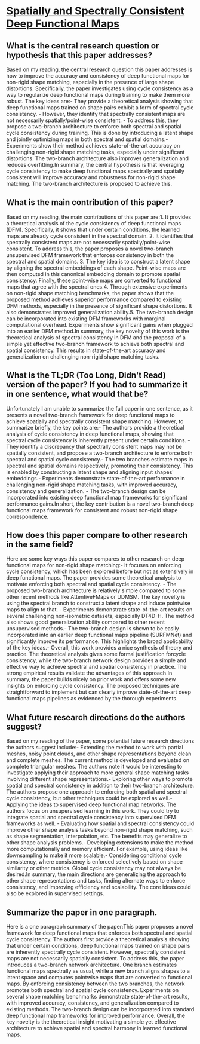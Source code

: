 # [Spatially and Spectrally Consistent Deep Functional Maps](https://arxiv.org/abs/2308.08871)

## What is the central research question or hypothesis that this paper addresses?

Based on my reading, the central research question this paper addresses is how to improve the accuracy and consistency of deep functional maps for non-rigid shape matching, especially in the presence of large shape distortions. Specifically, the paper investigates using cycle consistency as a way to regularize deep functional maps during training to make them more robust. The key ideas are:- They provide a theoretical analysis showing that deep functional maps trained on shape pairs exhibit a form of spectral cycle consistency. - However, they identify that spectrally consistent maps are not necessarily spatially/point-wise consistent. - To address this, they propose a two-branch architecture to enforce both spectral and spatial cycle consistency during training. This is done by introducing a latent shape and jointly optimizing maps in both spectral and spatial domains.- Experiments show their method achieves state-of-the-art accuracy on challenging non-rigid shape matching tasks, especially under significant distortions. The two-branch architecture also improves generalization and reduces overfitting.In summary, the central hypothesis is that leveraging cycle consistency to make deep functional maps spectrally and spatially consistent will improve accuracy and robustness for non-rigid shape matching. The two-branch architecture is proposed to achieve this.


## What is the main contribution of this paper?

Based on my reading, the main contributions of this paper are:1. It provides a theoretical analysis of the cycle consistency of deep functional maps (DFM). Specifically, it shows that under certain conditions, the learned maps are already cycle consistent in the spectral domain. 2. It identifies that spectrally consistent maps are not necessarily spatially/point-wise consistent. To address this, the paper proposes a novel two-branch unsupervised DFM framework that enforces consistency in both the spectral and spatial domains. 3. The key idea is to construct a latent shape by aligning the spectral embeddings of each shape. Point-wise maps are then computed in this canonical embedding domain to promote spatial consistency. Finally, these point-wise maps are converted to functional maps that agree with the spectral ones.4. Through extensive experiments on non-rigid shape matching benchmarks, the paper shows that the proposed method achieves superior performance compared to existing DFM methods, especially in the presence of significant shape distortions. It also demonstrates improved generalization ability.5. The two-branch design can be incorporated into existing DFM frameworks with marginal computational overhead. Experiments show significant gains when plugged into an earlier DFM method.In summary, the key novelty of this work is the theoretical analysis of spectral consistency in DFM and the proposal of a simple yet effective two-branch framework to achieve both spectral and spatial consistency. This results in state-of-the-art accuracy and generalization on challenging non-rigid shape matching tasks.


## What is the TL;DR (Too Long, Didn't Read) version of the paper? If you had to summarize it in one sentence, what would that be?

Unfortunately I am unable to summarize the full paper in one sentence, as it presents a novel two-branch framework for deep functional maps to achieve spatially and spectrally consistent shape matching. However, to summarize briefly, the key points are:- The authors provide a theoretical analysis of cycle consistency in deep functional maps, showing that spectral cycle consistency is inherently present under certain conditions. - They identify a discrepancy that spectrally consistent maps may not be spatially consistent, and propose a two-branch architecture to enforce both spectral and spatial cycle consistency.- The two branches estimate maps in spectral and spatial domains respectively, promoting their consistency. This is enabled by constructing a latent shape and aligning input shapes' embeddings.- Experiments demonstrate state-of-the-art performance in challenging non-rigid shape matching tasks, with improved accuracy, consistency and generalization. - The two-branch design can be incorporated into existing deep functional map frameworks for significant performance gains.In short, the key contribution is a novel two-branch deep functional maps framework for consistent and robust non-rigid shape correspondence.


## How does this paper compare to other research in the same field?

Here are some key ways this paper compares to other research on deep functional maps for non-rigid shape matching:- It focuses on enforcing cycle consistency, which has been explored before but not as extensively in deep functional maps. The paper provides some theoretical analysis to motivate enforcing both spectral and spatial cycle consistency. - The proposed two-branch architecture is relatively simple compared to some other recent methods like AttentiveFMaps or UDMSM. The key novelty is using the spectral branch to construct a latent shape and induce pointwise maps to align to that. - Experiments demonstrate state-of-the-art results on several challenging non-isometric datasets, especially DT4D-H. The method also shows good generalization ability compared to other recent unsupervised methods.- The two-branch design is shown to be easily incorporated into an earlier deep functional maps pipeline (SURFMNet) and significantly improve its performance. This highlights the broad applicability of the key ideas.- Overall, this work provides a nice synthesis of theory and practice. The theoretical analysis gives some formal justification forcycle consistency, while the two-branch network design provides a simple and effective way to achieve spectral and spatial consistency in practice. The strong empirical results validate the advantages of this approach.In summary, the paper builds nicely on prior work and offers some new insights on enforcing cycle consistency. The proposed techniques are straightforward to implement but can clearly improve state-of-the-art deep functional maps pipelines as evidenced by the thorough experiments.


## What future research directions do the authors suggest?

Based on my reading of the paper, some potential future research directions the authors suggest include:- Extending the method to work with partial meshes, noisy point clouds, and other shape representations beyond clean and complete meshes. The current method is developed and evaluated on complete triangular meshes. The authors note it would be interesting to investigate applying their approach to more general shape matching tasks involving different shape representations.- Exploring other ways to promote spatial and spectral consistency in addition to their two-branch architecture. The authors propose one approach to enforcing both spatial and spectral cycle consistency, but other techniques could be explored as well.- Applying the ideas to supervised deep functional map networks. The authors focus on unsupervised learning in this work. They could try to integrate spatial and spectral cycle consistency into supervised DFM frameworks as well. - Evaluating how spatial and spectral consistency could improve other shape analysis tasks beyond non-rigid shape matching, such as shape segmentation, interpolation, etc. The benefits may generalize to other shape analysis problems.- Developing extensions to make the method more computationally and memory efficient. For example, using ideas like downsampling to make it more scalable.- Considering conditional cycle consistency, where consistency is enforced selectively based on shape similarity or other metrics. Global cycle consistency may not always be desired.In summary, the main directions are generalizing the approach to other shape representations and tasks, finding alternate ways to enforce consistency, and improving efficiency and scalability. The core ideas could also be explored in supervised settings.


## Summarize the paper in one paragraph.

Here is a one paragraph summary of the paper:This paper proposes a novel framework for deep functional maps that enforces both spectral and spatial cycle consistency. The authors first provide a theoretical analysis showing that under certain conditions, deep functional maps trained on shape pairs are inherently spectrally cycle consistent. However, spectrally consistent maps are not necessarily spatially consistent. To address this, the paper introduces a two-branch network architecture. One branch estimates functional maps spectrally as usual, while a new branch aligns shapes to a latent space and computes pointwise maps that are converted to functional maps. By enforcing consistency between the two branches, the network promotes both spectral and spatial cycle consistency. Experiments on several shape matching benchmarks demonstrate state-of-the-art results, with improved accuracy, consistency, and generalization compared to existing methods. The two-branch design can be incorporated into standard deep functional map frameworks for improved performance. Overall, the key novelty is the theoretical insight motivating a simple yet effective architecture to achieve spatial and spectral harmony in learned functional maps.
